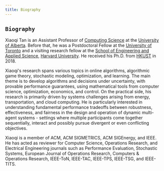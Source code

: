```yaml
---
title: Biography
---
```



## `Biography`


Xiaoqi Tan is an Assistant Professor of [Computing Science](https://www.ualberta.ca/computing-science/index.html) at the [University of Alberta](https://www.ualberta.ca/index.html). Before that, he was a Postdoctoral Fellow at the [University of Toronto](https://www.utoronto.ca/) and a visiting research fellow at the [School of Engineering and Applied Science](https://www.seas.harvard.edu/), [Harvard University](https://harvard.edu). He received his Ph.D.  from [HKUST](https://hkust.edu.hk/) in 2018.


Xiaoqi's research spans various topics in online algorithms, algorithmic game theory, stochastic modeling, optimization, and learning. The main theme is to develop algorithms and decisions under uncertainty, with provable performance guarantees, using mathematical tools from computer science, optimization, economics, and control. On the practical side, his research is primarily driven by systems challenges arising from energy, transportation, and cloud computing. He is particularly interested in understanding fundamental performance tradeoffs between robustness, effectiveness, and fairness in the design and operation of dynamic multi-agent systems - settings where multiple participants come together sequentially, interact and possibly pursue divergent or even conflicting objectives.

Xiaoqi is a member of ACM, ACM SIGMETRICS, ACM SIGEnergy, and IEEE. He has acted as reviewer for Computer Science, Operations Research, and Electrical Engineering journals such as Performance Evaluation, Stochastic Systems,  European Journal of Operations Research, Computers & Operations Research, IEEE-ToN, IEEE-TAC,  IEEE-TPS, IEEE-TSG, and IEEE-TITS. 